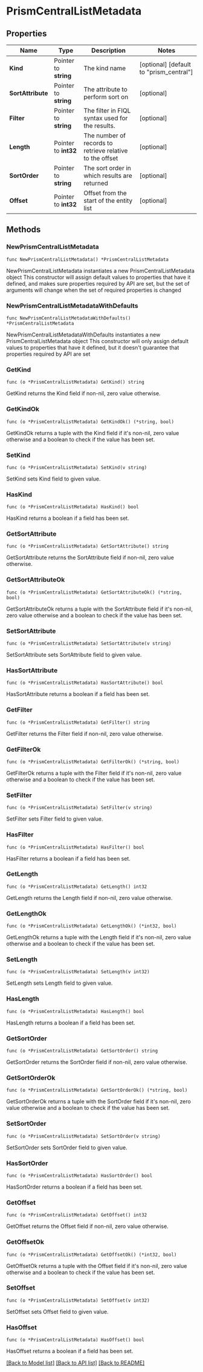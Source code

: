 # PrismCentralListMetadata

## Properties

Name | Type | Description | Notes
------------ | ------------- | ------------- | -------------
**Kind** | Pointer to **string** | The kind name | [optional] [default to "prism_central"]
**SortAttribute** | Pointer to **string** | The attribute to perform sort on | [optional] 
**Filter** | Pointer to **string** | The filter in FIQL syntax used for the results. | [optional] 
**Length** | Pointer to **int32** | The number of records to retrieve relative to the offset | [optional] 
**SortOrder** | Pointer to **string** | The sort order in which results are returned | [optional] 
**Offset** | Pointer to **int32** | Offset from the start of the entity list | [optional] 

## Methods

### NewPrismCentralListMetadata

`func NewPrismCentralListMetadata() *PrismCentralListMetadata`

NewPrismCentralListMetadata instantiates a new PrismCentralListMetadata object
This constructor will assign default values to properties that have it defined,
and makes sure properties required by API are set, but the set of arguments
will change when the set of required properties is changed

### NewPrismCentralListMetadataWithDefaults

`func NewPrismCentralListMetadataWithDefaults() *PrismCentralListMetadata`

NewPrismCentralListMetadataWithDefaults instantiates a new PrismCentralListMetadata object
This constructor will only assign default values to properties that have it defined,
but it doesn't guarantee that properties required by API are set

### GetKind

`func (o *PrismCentralListMetadata) GetKind() string`

GetKind returns the Kind field if non-nil, zero value otherwise.

### GetKindOk

`func (o *PrismCentralListMetadata) GetKindOk() (*string, bool)`

GetKindOk returns a tuple with the Kind field if it's non-nil, zero value otherwise
and a boolean to check if the value has been set.

### SetKind

`func (o *PrismCentralListMetadata) SetKind(v string)`

SetKind sets Kind field to given value.

### HasKind

`func (o *PrismCentralListMetadata) HasKind() bool`

HasKind returns a boolean if a field has been set.

### GetSortAttribute

`func (o *PrismCentralListMetadata) GetSortAttribute() string`

GetSortAttribute returns the SortAttribute field if non-nil, zero value otherwise.

### GetSortAttributeOk

`func (o *PrismCentralListMetadata) GetSortAttributeOk() (*string, bool)`

GetSortAttributeOk returns a tuple with the SortAttribute field if it's non-nil, zero value otherwise
and a boolean to check if the value has been set.

### SetSortAttribute

`func (o *PrismCentralListMetadata) SetSortAttribute(v string)`

SetSortAttribute sets SortAttribute field to given value.

### HasSortAttribute

`func (o *PrismCentralListMetadata) HasSortAttribute() bool`

HasSortAttribute returns a boolean if a field has been set.

### GetFilter

`func (o *PrismCentralListMetadata) GetFilter() string`

GetFilter returns the Filter field if non-nil, zero value otherwise.

### GetFilterOk

`func (o *PrismCentralListMetadata) GetFilterOk() (*string, bool)`

GetFilterOk returns a tuple with the Filter field if it's non-nil, zero value otherwise
and a boolean to check if the value has been set.

### SetFilter

`func (o *PrismCentralListMetadata) SetFilter(v string)`

SetFilter sets Filter field to given value.

### HasFilter

`func (o *PrismCentralListMetadata) HasFilter() bool`

HasFilter returns a boolean if a field has been set.

### GetLength

`func (o *PrismCentralListMetadata) GetLength() int32`

GetLength returns the Length field if non-nil, zero value otherwise.

### GetLengthOk

`func (o *PrismCentralListMetadata) GetLengthOk() (*int32, bool)`

GetLengthOk returns a tuple with the Length field if it's non-nil, zero value otherwise
and a boolean to check if the value has been set.

### SetLength

`func (o *PrismCentralListMetadata) SetLength(v int32)`

SetLength sets Length field to given value.

### HasLength

`func (o *PrismCentralListMetadata) HasLength() bool`

HasLength returns a boolean if a field has been set.

### GetSortOrder

`func (o *PrismCentralListMetadata) GetSortOrder() string`

GetSortOrder returns the SortOrder field if non-nil, zero value otherwise.

### GetSortOrderOk

`func (o *PrismCentralListMetadata) GetSortOrderOk() (*string, bool)`

GetSortOrderOk returns a tuple with the SortOrder field if it's non-nil, zero value otherwise
and a boolean to check if the value has been set.

### SetSortOrder

`func (o *PrismCentralListMetadata) SetSortOrder(v string)`

SetSortOrder sets SortOrder field to given value.

### HasSortOrder

`func (o *PrismCentralListMetadata) HasSortOrder() bool`

HasSortOrder returns a boolean if a field has been set.

### GetOffset

`func (o *PrismCentralListMetadata) GetOffset() int32`

GetOffset returns the Offset field if non-nil, zero value otherwise.

### GetOffsetOk

`func (o *PrismCentralListMetadata) GetOffsetOk() (*int32, bool)`

GetOffsetOk returns a tuple with the Offset field if it's non-nil, zero value otherwise
and a boolean to check if the value has been set.

### SetOffset

`func (o *PrismCentralListMetadata) SetOffset(v int32)`

SetOffset sets Offset field to given value.

### HasOffset

`func (o *PrismCentralListMetadata) HasOffset() bool`

HasOffset returns a boolean if a field has been set.


[[Back to Model list]](../README.md#documentation-for-models) [[Back to API list]](../README.md#documentation-for-api-endpoints) [[Back to README]](../README.md)


